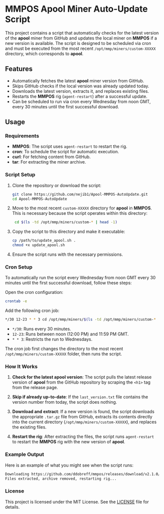 # MMPOS Apool Miner Auto-Update Script

This project contains a script that automatically checks for the latest version of the **apool** miner from GitHub and updates the local miner on **MMPOS** if a new version is available. The script is designed to be scheduled via cron and must be executed from the most recent `/opt/mmp/miners/custom-XXXXX` directory, which corresponds to **apool**.

## Features

- Automatically fetches the latest **apool** miner version from GitHub.
- Skips GitHub checks if the local version was already updated today.
- Downloads the latest version, extracts it, and replaces existing files.
- Restarts the **MMPOS** rig (`agent-restart`) after a successful update.
- Can be scheduled to run via cron every Wednesday from noon GMT, every 30 minutes until the first successful download.

## Usage

### Requirements

- **MMPOS**: The script uses `agent-restart` to restart the rig.
- **cron**: To schedule the script for automatic execution.
- **curl**: For fetching content from GitHub.
- **tar**: For extracting the miner archive.

### Script Setup

1. Clone the repository or download the script:
   ```bash
   git clone https://github.com/nejib1/Apool-MMPOS-AutoUpdate.git
   cd Apool-MMPOS-AutoUpdate
   ```

2. Move to the most recent `custom-XXXXX` directory for **apool** in **MMPOS**. This is necessary because the script operates within this directory:

   ```bash
    cd $(ls -td /opt/mmp/miners/custom-* | head -1)
   ```

3. Copy the script to this directory and make it executable:

   ```bash
   cp /path/to/update_apool.sh .
   chmod +x update_apool.sh
   ```

4. Ensure the script runs with the necessary permissions.

### Cron Setup
To automatically run the script every Wednesday from noon GMT every 30 minutes until the first successful download, follow these steps:

Open the cron configuration:

```bash
crontab -e
```

Add the following cron job:

```bash
*/30 12-23 * * 3 cd /opt/mmp/miners/$(ls -td /opt/mmp/miners/custom-* | head -1) && ./update_apool.sh
```

- `*/30`: Runs every 30 minutes.
- `12-23`: Runs between noon (12:00 PM) and 11:59 PM GMT.
- `* * 3`: Restricts the run to Wednesdays.

The cron job first changes the directory to the most recent `/opt/mmp/miners/custom-XXXXX` folder, then runs the script.

### How It Works
1. **Check for the latest apool version**: The script pulls the latest release version of **apool** from the GitHub repository by scraping the `<h1>` tag from the release page.

2. **Skip if already up-to-date**: If the `last_version.txt` file contains the version number from today, the script does nothing.

3. **Download and extract**: If a new version is found, the script downloads the appropriate `.tar.gz` file from GitHub, extracts its contents directly into the current directory (`/opt/mmp/miners/custom-XXXXX`), and replaces the existing files.

4. **Restart the rig**: After extracting the files, the script runs `agent-restart` to restart the **MMPOS** rig with the new version of **apool**.

### Example Output

Here is an example of what you might see when the script runs:

```bash
Downloading https://github.com/ddobreff/mmpos/releases/download/v2.1.0/apoolminer-v2.1.0.tar.gz...
Files extracted, archive removed, restarting rig...
```

### License
This project is licensed under the MIT License. See the [LICENSE](LICENSE) file for details.
